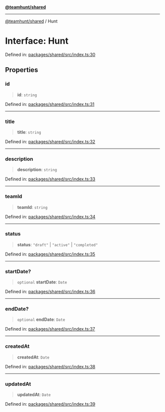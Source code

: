 [**@teamhunt/shared**](../README.md)

***

[@teamhunt/shared](../README.md) / Hunt

# Interface: Hunt

Defined in: [packages/shared/src/index.ts:30](https://github.com/cr-nattress/teamhunt.pro/blob/b3814d7b45f5c909b52a6c1c7606fbf047d3b506/packages/shared/src/index.ts#L30)

## Properties

### id

> **id**: `string`

Defined in: [packages/shared/src/index.ts:31](https://github.com/cr-nattress/teamhunt.pro/blob/b3814d7b45f5c909b52a6c1c7606fbf047d3b506/packages/shared/src/index.ts#L31)

***

### title

> **title**: `string`

Defined in: [packages/shared/src/index.ts:32](https://github.com/cr-nattress/teamhunt.pro/blob/b3814d7b45f5c909b52a6c1c7606fbf047d3b506/packages/shared/src/index.ts#L32)

***

### description

> **description**: `string`

Defined in: [packages/shared/src/index.ts:33](https://github.com/cr-nattress/teamhunt.pro/blob/b3814d7b45f5c909b52a6c1c7606fbf047d3b506/packages/shared/src/index.ts#L33)

***

### teamId

> **teamId**: `string`

Defined in: [packages/shared/src/index.ts:34](https://github.com/cr-nattress/teamhunt.pro/blob/b3814d7b45f5c909b52a6c1c7606fbf047d3b506/packages/shared/src/index.ts#L34)

***

### status

> **status**: `"draft"` \| `"active"` \| `"completed"`

Defined in: [packages/shared/src/index.ts:35](https://github.com/cr-nattress/teamhunt.pro/blob/b3814d7b45f5c909b52a6c1c7606fbf047d3b506/packages/shared/src/index.ts#L35)

***

### startDate?

> `optional` **startDate**: `Date`

Defined in: [packages/shared/src/index.ts:36](https://github.com/cr-nattress/teamhunt.pro/blob/b3814d7b45f5c909b52a6c1c7606fbf047d3b506/packages/shared/src/index.ts#L36)

***

### endDate?

> `optional` **endDate**: `Date`

Defined in: [packages/shared/src/index.ts:37](https://github.com/cr-nattress/teamhunt.pro/blob/b3814d7b45f5c909b52a6c1c7606fbf047d3b506/packages/shared/src/index.ts#L37)

***

### createdAt

> **createdAt**: `Date`

Defined in: [packages/shared/src/index.ts:38](https://github.com/cr-nattress/teamhunt.pro/blob/b3814d7b45f5c909b52a6c1c7606fbf047d3b506/packages/shared/src/index.ts#L38)

***

### updatedAt

> **updatedAt**: `Date`

Defined in: [packages/shared/src/index.ts:39](https://github.com/cr-nattress/teamhunt.pro/blob/b3814d7b45f5c909b52a6c1c7606fbf047d3b506/packages/shared/src/index.ts#L39)
